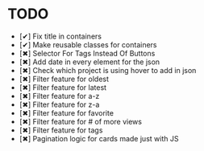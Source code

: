 # TODO

- [✔] Fix title in containers
- [✔] Make reusable classes for containers
- [✖] Selector For Tags Instead Of Buttons
- [✖] Add date in every element for the json
- [✖] Check which project is using hover to add in json
- [✖] Filter feature for oldest
- [✖] Filter feature for latest
- [✖] Filter feature for a-z
- [✖] Filter feature for z-a
- [✖] Filter feature for favorite
- [✖] Filter feature for # of more views
- [✖] Filter feature for tags
- [✖] Pagination logic for cards made just with JS
